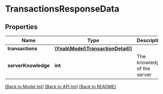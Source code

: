 # TransactionsResponseData

## Properties
Name | Type | Description | Notes
------------ | ------------- | ------------- | -------------
**transactions** | [**\Ynab\Model\TransactionDetail[]**](TransactionDetail.md) |  | 
**serverKnowledge** | **int** | The knowledge of the server | 

[[Back to Model list]](../README.md#documentation-for-models) [[Back to API list]](../README.md#documentation-for-api-endpoints) [[Back to README]](../README.md)


